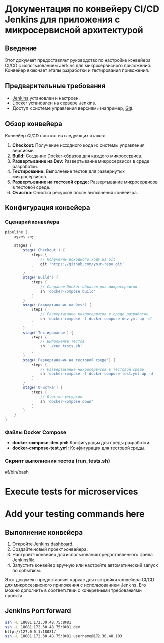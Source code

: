 # Документация по конвейеру CI/CD Jenkins для приложения с микросервисной архитектурой

## Введение
Этот документ предоставляет руководство по настройке конвейера CI/CD с использованием Jenkins для микросервисного приложения. Конвейер включает этапы разработки и тестирования приложения.

## Предварительные требования
- [Jenkins](https://www.jenkins.io/doc/book/installing/) установлен и настроен.
- [Docker](https://docs.docker.com/get-docker/) установлен на сервере Jenkins.
- Доступ к системе управления версиями (например, [Git](https://git-scm.com/book/en/v2/Getting-Started-Installing-Git)).

## Обзор конвейера
Конвейер CI/CD состоит из следующих этапов:
1. **Checkout:** Получение исходного кода из системы управления версиями.
2. **Build:** Создание Docker-образов для каждого микросервиса.
3. **Развертывание на Dev:** Развертывание микросервисов в среде разработки.
4. **Тестирование:** Выполнение тестов для развернутых микросервисов.
5. **Развертывание на тестовой среде:** Развертывание микросервисов в тестовой среде.
6. **Очистка:** Очистка ресурсов после выполнения конвейера.

## Конфигурация конвейера

### Сценарий конвейера
```groovy
pipeline {
    agent any

    stages {
        stage('Checkout') {
            steps {
                // Получение исходного кода из Git
                git 'https://github.com/your-repo.git'
            }
        }
        stage('Build') {
            steps {
                // Создание Docker-образов для микросервисов
                sh 'docker-compose build'
            }
        }
        stage('Развертывание на Dev') {
            steps {
                // Развертывание микросервисов в среде разработки
                sh 'docker-compose -f docker-compose-dev.yml up -d'
            }
        }
        stage('Тестирование') {
            steps {
                // Выполнение тестов
                sh './run_tests.sh'
            }
        }
        stage('Развертывание на тестовой среде') {
            steps {
                // Развертывание микросервисов в тестовой среде
                sh 'docker-compose -f docker-compose-test.yml up -d'
            }
        }
        stage('Очистка') {
            steps {
                // Очистка ресурсов
                sh 'docker-compose down'
            }
        }
    }
}
```
### Файлы Docker Compose

- **docker-compose-dev.yml:** Конфигурация для среды разработки.
- **docker-compose-test.yml:** Конфигурация для тестовой среды.

### Скрипт выполнения тестов (run_tests.sh)

#!/bin/bash

# Execute tests for microservices
# Add your testing commands here

## Выполнение конвейера

1. Откройте [Jenkins dashboard](http://localhost:8080/).
2. Создайте новый проект конвейера.
3. Настройте конвейер для использования предоставленного файла Jenkinsfile.
4. Запустите конвейер вручную или настройте автоматический запуск по событиям.

Этот документ предоставляет каркас для настройки конвейера CI/CD для микросервисного приложения
с использованием Jenkins. Его можно дополнить в соответствии с конкретными требованиями проекта.

## Jenkins Port forward

```Bash
ssh -L 18081:172.30.48.75:8081
ssh -L 18081:172.30.48.75:8081 dev
http://127.0.0.1:18081/
ssh -L 18081:172.30.48.75:8081 username@172.30.48.103
```
